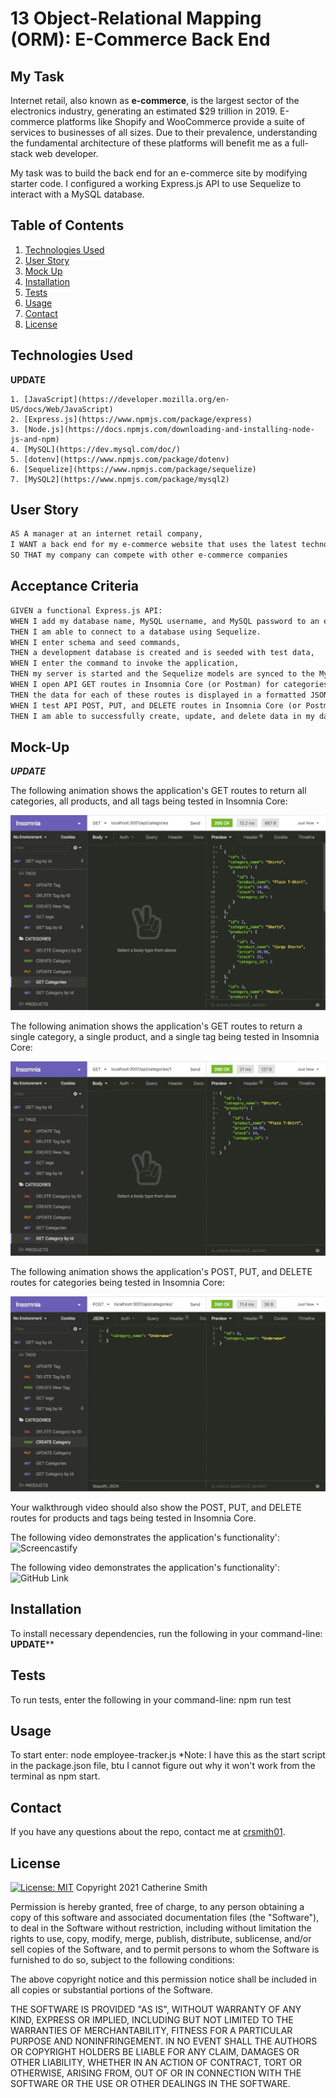 # 13 Object-Relational Mapping (ORM): E-Commerce Back End

## My Task

Internet retail, also known as **e-commerce**, is the largest sector of the electronics industry, generating an estimated $29 trillion in 2019. E-commerce platforms like Shopify and WooCommerce provide a suite of services to businesses of all sizes. Due to their prevalence, understanding the fundamental architecture of these platforms will benefit me as a full-stack web developer.

My task was to build the back end for an e-commerce site by modifying starter code. I configured a working Express.js API to use Sequelize to interact with a MySQL database.

## Table of Contents
1. [Technologies Used](#Technologies-Used)
2. [User Story](#User-Story)
3. [Mock Up](#Mock-Up)
4. [Installation](#Installation)
5. [Tests](#Tests)
5. [Usage](#Usage)
6. [Contact](#Contact)
7. [License](#License)


## Technologies Used 
****UPDATE****
```
1. [JavaScript](https://developer.mozilla.org/en-US/docs/Web/JavaScript)
2. [Express.js](https://www.npmjs.com/package/express)
3. [Node.js](https://docs.npmjs.com/downloading-and-installing-node-js-and-npm)
4. [MySQL](https://dev.mysql.com/doc/)
5. [dotenv](https://www.npmjs.com/package/dotenv)
6. [Sequelize](https://www.npmjs.com/package/sequelize) 
7. [MySQL2](https://www.npmjs.com/package/mysql2)
```

## User Story

```md
AS A manager at an internet retail company,
I WANT a back end for my e-commerce website that uses the latest technologies
SO THAT my company can compete with other e-commerce companies
```

## Acceptance Criteria

```md
GIVEN a functional Express.js API:
WHEN I add my database name, MySQL username, and MySQL password to an environment variable file,
THEN I am able to connect to a database using Sequelize.
WHEN I enter schema and seed commands,
THEN a development database is created and is seeded with test data,
WHEN I enter the command to invoke the application,
THEN my server is started and the Sequelize models are synced to the MySQL database.
WHEN I open API GET routes in Insomnia Core (or Postman) for categories, products, or tags,
THEN the data for each of these routes is displayed in a formatted JSON.
WHEN I test API POST, PUT, and DELETE routes in Insomnia Core (or Postman), 
THEN I am able to successfully create, update, and delete data in my database.
```

## Mock-Up
***UPDATE***

The following animation shows the application's GET routes to return all categories, all products, and all tags being tested in Insomnia Core:

![In Insomnia Core, the user tests “GET tags,” “GET Categories,” and “GET All Products.”.](./Assets/13-orm-homework-demo-01.gif)

The following animation shows the application's GET routes to return a single category, a single product, and a single tag being tested in Insomnia Core:

![In Insomnia Core, the user tests “GET tag by id,” “GET Category by ID,” and “GET One Product.”](./Assets/13-orm-homework-demo-02.gif)

The following animation shows the application's POST, PUT, and DELETE routes for categories being tested in Insomnia Core:

![In Insomnia Core, the user tests “DELETE Category by ID,” “CREATE Category,” and “UPDATE Category.”](./Assets/13-orm-homework-demo-03.gif)

Your walkthrough video should also show the POST, PUT, and DELETE routes for products and tags being tested in Insomnia Core.

The following video demonstrates the application's functionality':
![Screencastify](https://drive.google.com/file/d/1WNhBRdA3fixn8SrAo-d4TCafZxpcUDwY/view)

The following video demonstrates the application's functionality':
![GitHub Link](https://github.com/crsmith01/hw11-employee-tracker)

## Installation
To install necessary dependencies, run the following in your command-line:
********UPDATE**********

## Tests
To run tests, enter the following in your command-line: npm run test

## Usage
To start enter: node employee-tracker.js
*Note: I have this as the start script in the package.json file, btu I cannot figure out why it won't work from the terminal as npm start.

## Contact
If you have any questions about the repo, contact me at [crsmith01](https://github.com/crsmith01).


## License
  [![License: MIT](https://img.shields.io/badge/License-MIT-yellow.svg)](https://opensource.org/licenses/MIT)
Copyright 2021 Catherine Smith

Permission is hereby granted, free of charge, to any person obtaining a copy of this software and associated documentation files (the "Software"), to deal in the Software without restriction, including without limitation the rights to use, copy, modify, merge, publish, distribute, sublicense, and/or sell copies of the Software, and to permit persons to whom the Software is furnished to do so, subject to the following conditions:

The above copyright notice and this permission notice shall be included in all copies or substantial portions of the Software.

THE SOFTWARE IS PROVIDED "AS IS", WITHOUT WARRANTY OF ANY KIND, EXPRESS OR IMPLIED, INCLUDING BUT NOT LIMITED TO THE WARRANTIES OF MERCHANTABILITY, FITNESS FOR A PARTICULAR PURPOSE AND NONINFRINGEMENT. IN NO EVENT SHALL THE AUTHORS OR COPYRIGHT HOLDERS BE LIABLE FOR ANY CLAIM, DAMAGES OR OTHER LIABILITY, WHETHER IN AN ACTION OF CONTRACT, TORT OR OTHERWISE, ARISING FROM, OUT OF OR IN CONNECTION WITH THE SOFTWARE OR THE USE OR OTHER DEALINGS IN THE SOFTWARE.

